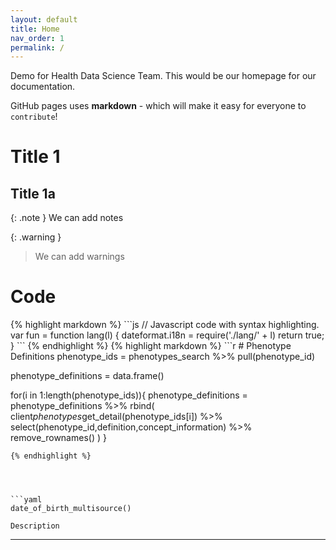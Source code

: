 ```yaml
---
layout: default
title: Home
nav_order: 1
permalink: /
---
```


Demo for Health Data Science Team.
This would be our homepage for our documentation.

GitHub pages uses **markdown** - which will make it easy for everyone to `contribute`!

# Title 1


## Title 1a

{: .note }
We can add notes


{: .warning }
> We can add warnings

 
# Code

</div>
{% highlight markdown %}
```js
// Javascript code with syntax highlighting.
var fun = function lang(l) {
  dateformat.i18n = require('./lang/' + l)
  return true;
}
```
{% endhighlight %}

</div>
{% highlight markdown %}
```r
# Phenotype Definitions
phenotype_ids = phenotypes_search %>% pull(phenotype_id)

phenotype_definitions = data.frame()

for(i in 1:length(phenotype_ids)){
  phenotype_definitions = phenotype_definitions %>%
    rbind(
      client$phenotypes$get_detail(phenotype_ids[i]) %>%
        select(phenotype_id,definition,concept_information) %>%
        remove_rownames()
      )
}
```
{% endhighlight %}




```yaml
date_of_birth_multisource()

Description
```







----


